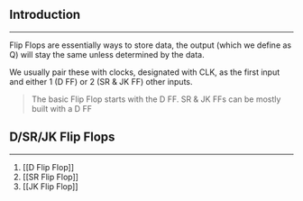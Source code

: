 ## Introduction
---
Flip Flops are essentially ways to store data, the output (which we define as Q) will stay the same unless determined by the data.

We usually pair these with clocks, designated with CLK, as the first input and either 1 (D FF) or 2 (SR & JK FF) other inputs.

>The basic Flip Flop starts with the D FF. SR & JK FFs can be mostly built with a D FF

## D/SR/JK Flip Flops
---
1. [[D Flip Flop]]
2. [[SR Flip Flop]]
3. [[JK Flip Flop]]
